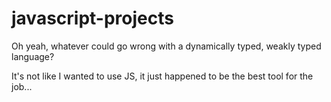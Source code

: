 # javascript-projects
Oh yeah, whatever could go wrong with a dynamically typed, weakly typed language?

It's not like I wanted to use JS, it just happened to be the best tool for the job...
